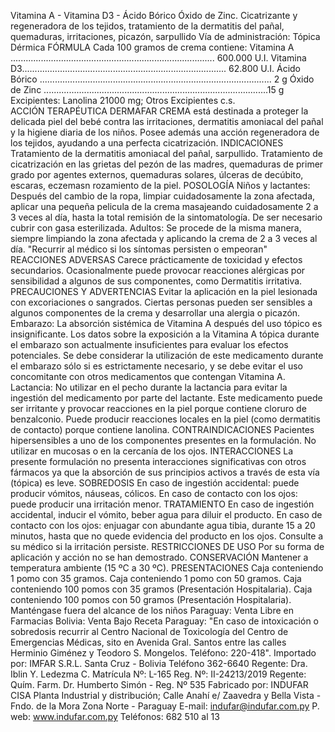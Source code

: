 Vitamina  A  -  Vitamina  D3  -  Ácido  Bórico 
Óxido  de  Zinc.
Cicatrizante  y  regeneradora  de  los  tejidos,
tratamiento  de  la  dermatitis  del  pañal,  quemaduras, 
irritaciones,  picazón,  sarpullido
  Vía  de  administración:  Tópica  Dérmica
FÓRMULA
Cada 100 gramos de crema contiene:
Vitamina A ................................................................................. 600.000 U.I.
Vitamina D3................................................................................. 62.800 U.I.
Ácido Bórico ............................................................................................ 2 g
Óxido de Zinc .........................................................................................15 g 
Excipientes: Lanolina 21000 mg; Otros Excipientes c.s.  
ACCIÓN TERAPÉUTICA
DERMAFAR CREMA está destinada a proteger la delicada piel del bebé 
contra  las  irritaciones,  dermatitis  amoniacal  del  pañal  y  la  higiene  diaria 
de  los  niños.  Posee  además  una  acción  regeneradora  de  los  tejidos, 
ayudando a una perfecta cicatrización.
INDICACIONES
Tratamiento  de  la  dermatitis  amoniacal  del  pañal,  sarpullido.  Tratamiento 
de  cicatrización  en  las  grietas  del  pezón  de  las  madres,  quemaduras  de 
primer  grado  por  agentes  externos,  quemaduras  solares,  úlceras  de 
decúbito, escaras, eczemasn rozamiento de la piel.
POSOLOGÍA
Niños y lactantes:
Después del cambio de la ropa, limpiar cuidadosamente la zona afectada, 
aplicar  una  pequeña  pelicula  de  la  crema  masajeando  cuidadosamente 
2  a  3  veces  al  día,  hasta  la  total  remisión  de  la  sintomatología.  De  ser 
necesario cubrir con gasa esterilizada.
Adultos:
Se  procede  de  la  misma  manera,  siempre  limpiando  la  zona  afectada  y 
aplicando la crema de 2 a 3 veces al día.
"Recurrir al médico si los síntomas persisten o empeoran"
REACCIONES ADVERSAS
Carece prácticamente de toxicidad y efectos secundarios. Ocasionalmente 
puede  provocar  reacciones  alérgicas  por  sensibilidad  a  algunos  de  sus 
componentes, como Dermatitis irritativa.
PRECAUCIONES Y ADVERTENCIAS
Evitar  la  aplicación  en  la  piel  lesionada  con  excoriaciones  o  sangrados. 
Ciertas  personas  pueden  ser  sensibles  a  algunos  componentes  de  la 
crema y desarrollar una alergia o picazón.
Embarazo: La absorción sistémica de Vitamina A después del uso tópico 
es  insignificante.  Los  datos  sobre  la  exposición  a  la  Vitamina  A  tópica 
durante el embarazo son actualmente insuficientes para evaluar los efectos 
potenciales. Se debe considerar la utilización de este medicamento durante 
el  embarazo  sólo  si  es  estrictamente  necesario,  y  se  debe  evitar  el  uso 
concomitante con otros medicamentos que contengan Vitamina A.
Lactancia:  No  utilizar  en  el  pecho  durante  la  lactancia  para  evitar  la 
ingestión del medicamento por parte del lactante.
Este  medicamento  puede  ser  irritante  y  provocar  reacciones  en  la  piel 
porque contiene cloruro de benzalconio. Puede producir reacciones locales 
en la piel (como dermatitis de contacto) porque contiene lanolina.
CONTRAINDICACIONES
Pacientes  hipersensibles  a  uno  de  los  componentes  presentes  en  la 
formulación. No utilizar en mucosas o en la cercanía de los ojos.
INTERACCIONES
La presente formulación no presenta interacciones significativas con otros 
fármacos ya que la absorción de sus principios activos a través de esta vía 
(tópica) es leve.
SOBREDOSIS
En caso de ingestión accidental: puede producir vómitos, náuseas, cólicos.
En caso de contacto con los ojos: puede producir una irritación menor. 
TRATAMIENTO
En caso de ingestión accidental, inducir el vómito, beber agua para diluir 
el producto.
En  caso  de  contacto  con  los  ojos:  enjuagar  con  abundante  agua  tibia, 
durante 15 a 20 minutos, hasta que no  quede evidencia del producto en 
los ojos. 
Consulte a su médico si la irritación persiste.
RESTRICCIONES DE USO
Por su forma de aplicación y acción no se han demostrado.
CONSERVACIÓN 
Mantener a temperatura ambiente (15 ºC a 30 ºC). 
PRESENTACIONES
Caja conteniendo 1 pomo con 35 gramos.
Caja conteniendo 1 pomo con 50 gramos.
Caja conteniendo 100 pomos con 35 gramos (Presentación Hospitalaria).
Caja conteniendo 100 pomos con 50 gramos (Presentación Hospitalaria).
Manténgase  fuera  del  alcance  de  los  niños
Paraguay:  Venta  Libre  en  Farmacias
Bolivia:  Venta  Bajo  Receta
Paraguay:
"En caso de intoxicación o sobredosis recurrir al Centro Nacional de 
Toxicología del Centro de Emergencias Médicas, sito en Avenida Gral. 
Santos  entre  las  calles  Herminio  Giménez  y  Teodoro  S.  Mongelos. 
Teléfono:  220-418".
Importado por: IMFAR S.R.L.
Santa Cruz - Bolivia
Teléfono 362-6640
Regente: Dra. Iblin Y. Ledezma C.
Matrícula Nº: L-165
Reg. Nº: II-24213/2019
Regente: Quím. Farm.
Dr. Humberto Simón - Reg. Nº 535
Fabricado por: INDUFAR CISA
Planta Industrial y distribución;
Calle Anahí e/ Zaavedra y 
Bella Vista - Fndo. de la Mora
Zona Norte - Paraguay
E-mail: indufar@indufar.com.py
P. web: www.indufar.com.py
Teléfonos: 682 510 al 13  